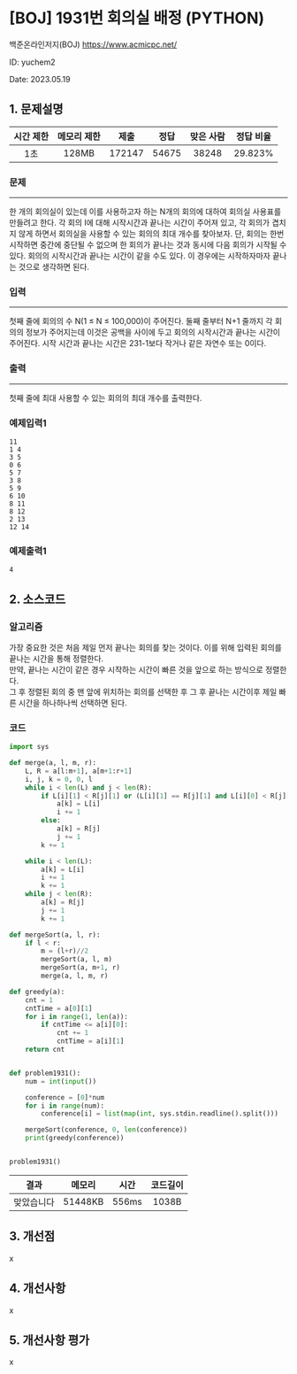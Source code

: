 # [BOJ] 1931번 회의실 배정 (PYTHON)
백준온라인저지(BOJ) https://www.acmicpc.net/

ID: yuchem2

Date: 2023.05.19
## 1. 문제설명
| 시간 제한 | 메모리 제한 | 제출  | 정답 | 맞은 사람 | 정답 비율 |
| :---: | :---: | :---: | :---: | :---: | :---: |
|  1초  |  128MB  | 172147  | 54675 | 38248 | 29.823% |

### 문제
---
한 개의 회의실이 있는데 이를 사용하고자 하는 N개의 회의에 대하여 회의실 사용표를 만들려고 한다. 각 회의 I에 대해 시작시간과 끝나는 시간이 주어져 있고, 각 회의가 겹치지 않게 하면서 회의실을 사용할 수 있는 회의의 최대 개수를 찾아보자. 단, 회의는 한번 시작하면 중간에 중단될 수 없으며 한 회의가 끝나는 것과 동시에 다음 회의가 시작될 수 있다. 회의의 시작시간과 끝나는 시간이 같을 수도 있다. 이 경우에는 시작하자마자 끝나는 것으로 생각하면 된다.

### 입력
---
첫째 줄에 회의의 수 N(1 ≤ N ≤ 100,000)이 주어진다. 둘째 줄부터 N+1 줄까지 각 회의의 정보가 주어지는데 이것은 공백을 사이에 두고 회의의 시작시간과 끝나는 시간이 주어진다. 시작 시간과 끝나는 시간은 231-1보다 작거나 같은 자연수 또는 0이다.
### 출력
---
첫째 줄에 최대 사용할 수 있는 회의의 최대 개수를 출력한다.

### 예제입력1
```
11
1 4
3 5
0 6
5 7
3 8
5 9
6 10
8 11
8 12
2 13
12 14
```
### 예제출력1
```
4
```
## 2. 소스코드

### 알고리즘
가장 중요한 것은 처음 제일 먼저 끝나는 회의를 찾는 것이다. 이를 위해 입력된 회의를 끝나는 시간을 통해 정렬한다.  
만약, 끝나는 시간이 같은 경우 시작하는 시간이 빠른 것을 앞으로 하는 방식으로 정렬한다.  
그 후 정렬된 회의 중 맨 앞에 위치하는 회의를 선택한 후 그 후 끝나는 시간이후 제일 빠른 시간을 하나하나씩 선택하면 된다.


### 코드
```Python
import sys

def merge(a, l, m, r):
    L, R = a[l:m+1], a[m+1:r+1]
    i, j, k = 0, 0, l
    while i < len(L) and j < len(R):
        if L[i][1] < R[j][1] or (L[i][1] == R[j][1] and L[i][0] < R[j][0]):
            a[k] = L[i]
            i += 1
        else:
            a[k] = R[j]
            j += 1
        k += 1

    while i < len(L):
        a[k] = L[i]
        i += 1
        k += 1
    while j < len(R):
        a[k] = R[j]
        j += 1
        k += 1

def mergeSort(a, l, r):
    if l < r:
        m = (l+r)//2
        mergeSort(a, l, m)
        mergeSort(a, m+1, r)
        merge(a, l, m, r)

def greedy(a):
    cnt = 1
    cntTime = a[0][1]
    for i in range(1, len(a)):
        if cntTime <= a[i][0]:
            cnt += 1
            cntTime = a[i][1]
    return cnt


def problem1931():
    num = int(input())

    conference = [0]*num
    for i in range(num):
        conference[i] = list(map(int, sys.stdin.readline().split()))

    mergeSort(conference, 0, len(conference))
    print(greedy(conference))


problem1931()
```
| 결과 | 메모리 | 시간 | 코드길이 |
|:---:|:-----: | :---: | :----: |
| 맞았습니다 | 51448KB | 556ms | 1038B |

## 3. 개선점
x
## 4. 개선사항
x
## 5. 개선사항 평가
x
